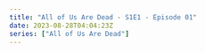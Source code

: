 ```yaml
---
title: "All of Us Are Dead - S1E1 - Episode 01"
date: 2023-08-28T04:04:23Z
series: ["All of Us Are Dead"]
---
```



<mux-player stream-type="on-demand"
  src="https://kp3d-my.sharepoint.com/personal/ryoo_kp3d_onmicrosoft_com/_layouts/15/download.aspx?share=EZ07HtHpPjBMrvg1fhLj-WcB5Vewlmr1_j7h7Q_JzonQ-w" prefer-playback="mse" controls>
  </mux-player>
  
  
  <script src="https://cdn.jsdelivr.net/npm/@mux/mux-player"></script>
  
 <script type="application/ld+json">
 {
  "@context": "https://schema.org/",
  "@type": "VideoObject",
  "name": "All of Us Are Dead - S1E1 - Episode 01",
  "contentUrl": "https://stream.mux.com/U02o3OnQN4TPTaf6bsEVjo01OY6B3Qm2txC6jO00hqOYAU.m3u8",
  "thumbnailUrl": "https://www.themoviedb.org/t/p/original/aGuBIB79vDDQKcsQUIF5fa5P07b.jpg?width=314&fit_mode=preserve&time=25",
  "uploadDate": "2023-12-26T11:36:54Z",
}

</script>
